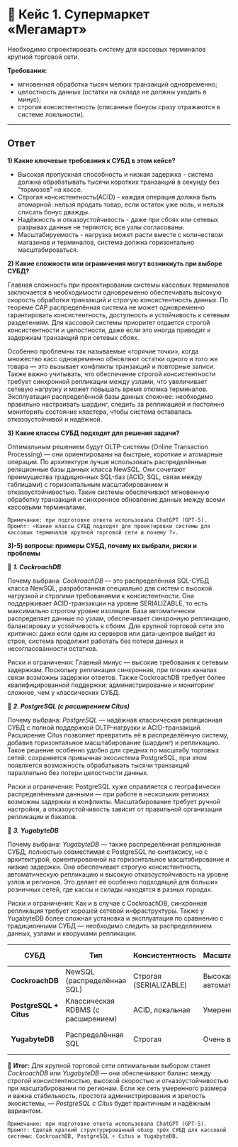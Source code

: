 # 🛒 Кейс 1. Супермаркет «Мегамарт»

Необходимо спроектировать систему для кассовых терминалов крупной торговой сети.  

**Требования:**  
- мгновенная обработка тысяч мелких транзакций одновременно;  
- целостность данных (остатки на складе не должны уходить в минус);  
- строгая консистентность (списанные бонусы сразу отражаются в системе лояльности).  

---
## Ответ 
**1) Какие ключевые требования к СУБД в этом кейсе?**

- Высокая пропускная способность и низкая задержка - система должна обрабатывать тысячи коротких транзакций в секунду без “тормозов” на кассе.
- Строгая консистентность(ACID) - каждая операция должна быть атомарной: нельзя продать товар, если остаток уже ноль, и нельзя списать бонус дважды.
- Надёжность и отказоустойчивость - даже при сбоях или сетевых разрывах данные не теряются; все узлы согласованы.
- Масштабируемость - нагрузка может расти вместе с количеством магазинов и терминалов, система должна горизонтально масштабироваться.

**2) Какие сложности или ограничения могут возникнуть при выборе СУБД?**

Главная сложность при проектировании системы кассовых терминалов заключается в необходимости одновременно обеспечивать высокую скорость обработки транзакций и строгую консистентность данных. По теореме CAP распределённая система не может одновременно гарантировать консистентность, доступность и устойчивость к сетевым разделениям. Для кассовой системы приоритет отдается строгой консистентности и целостности, даже если это иногда приводит к задержкам транзакций при сетевых сбоях.

Особенно проблемны так называемые «горячие точки», когда множество касс одновременно обновляют остатки одного и того же товара — это вызывает конфликты транзакций и повторные записи. Также важно учитывать, что обеспечение строгой консистентности требует синхронной репликации между узлами, что увеличивает сетевую нагрузку и может повышать время отклика терминалов. Эксплуатация распределённой базы данных сложнее: необходимо правильно настраивать шардинг, следить за репликацией и постоянно мониторить состояние кластера, чтобы система оставалась отказоустойчивой и надёжной.

**3) Какие классы СУБД подходят для решения задачи?**

Оптимальным решением будут OLTP-системы (Online Transaction Processing) — они ориентированы на быстрые, короткие и атомарные операции.
По архитектуре лучше использовать распределённые реляционные базы данных класса NewSQL.
Они сочетают преимущества традиционных SQL-баз (ACID, SQL, связи между таблицами) с горизонтальным масштабированием и отказоустойчивостью.
Такие системы обеспечивают мгновенную обработку транзакций и синхронное обновление данных между всеми кассовыми терминалами.

`Примечание: при подготовке ответа использовала ChatGPT (GPT-5).   
Промпт: «Какие классы СУБД подходят для проектировки системы для кассовых терминалов крупной торговой сети и почему ?».`

**3)-5) вопросы: примеры СУБД, почему их выбрали, риски и проблемы**

🧩 ***1. CockroachDB***

Почему выбрана:
*CockroachDB* — это распределённая SQL-СУБД класса NewSQL, разработанная специально для систем с высокой нагрузкой и строгими требованиями к консистентности. Она поддерживает ACID-транзакции на уровне SERIALIZABLE, то есть максимально строгом уровне изоляции. База автоматически распределяет данные по узлам, обеспечивает синхронную репликацию, балансировку и устойчивость к сбоям.
Для крупной торговой сети это критично: даже если один из серверов или дата-центров выйдет из строя, система продолжит работать без потери данных и несогласованности остатков.

Риски и ограничения:
Главный минус — высокие требования к сетевым задержкам. Поскольку репликация синхронная, при плохих каналах связи возможны задержки ответов. Также CockroachDB требует более квалифицированной поддержки: администрирование и мониторинг сложнее, чем у классических СУБД.

🧩 ***2. PostgreSQL (с расширением Citus)***

Почему выбрана:
*PostgreSQL* — надёжная классическая реляционная СУБД с полной поддержкой OLTP-нагрузки и ACID-транзакций. Расширение Citus позволяет превратить её в распределённую систему, добавив горизонтальное масштабирование (шардинг) и репликацию.
Такое решение особенно удобно для средних по масштабу торговых сетей: сохраняется привычная экосистема PostgreSQL, при этом появляется возможность обрабатывать тысячи транзакций параллельно без потери целостности данных.

Риски и ограничения:
PostgreSQL хуже справляется с географически распределёнными данными — при работе в нескольких регионах возможны задержки и конфликты. Масштабирование требует ручной настройки, а отказоустойчивость зависит от правильной организации репликации и бэкапов.

🧩 ***3. YugabyteDB***

Почему выбрана:
*YugabyteDB* — также распределённая реляционная СУБД, полностью совместимая с PostgreSQL по синтаксису, но с архитектурой, ориентированной на горизонтальное масштабирование и низкие задержки. Она обеспечивает строгую консистентность, автоматическую репликацию и высокую отказоустойчивость на уровне узлов и регионов. Это делает её особенно подходящей для больших розничных сетей, где кассы и склады находятся в разных городах.

Риски и ограничения:
Как и в случае с CockroachDB, синхронная репликация требует хорошей сетевой инфраструктуры. Также у YugabyteDB более сложная установка и эксплуатация по сравнению с традиционными СУБД — необходимо следить за распределением данных, узлами и кворумами репликации.
 
| СУБД               | Тип                              | Консистентность           | Масштабируемость      | Основное преимущество                   | Основной риск                          |
|--------------------|----------------------------------|---------------------------|-----------------------|-----------------------------------------|----------------------------------------|
| **CockroachDB**    | NewSQL (распределённая SQL)      | Строгая (SERIALIZABLE)    | Высокая, автоматическая | Гибрид SQL + отказоустойчивость         | Задержки при репликации                |
| **PostgreSQL + Citus** | Классическая RDBMS (с расширением) | ACID, локальная           | Умеренная             | Простота и зрелость решения             | Ограничения при глобальном масштабировании |
| **YugabyteDB**     | Распределённая SQL               | Строгая                   | Очень высокая         | Низкие задержки, масштабируемость       | Сложность настройки и поддержки        |

💬 **Итог:**
Для крупной торговой сети оптимальным выбором станет *CockroachDB* или *YugabyteDB* — они обеспечивают баланс между строгой консистентностью, высокой скоростью и отказоустойчивостью при масштабировании по регионам.
Если же сеть умеренного размера и важна стабильность, простота администрирования и зрелость экосистемы, — *PostgreSQL с Citus* будет практичным и надёжным вариантом.

`Примечание: при подготовке ответа использовала ChatGPT (GPT-5).   
Промпт: Сделай краткий структурированный обзор трёх СУБД для кассовой системы: CockroachDB, PostgreSQL + Citus и YugabyteDB.`
